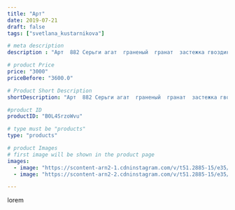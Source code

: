```yaml
---
title: "Арт"
date: 2019-07-21
draft: false
tags: ["svetlana_kustarnikova"]

# meta description
description : "Арт  882 Серьги агат  граненый  гранат  застежка гвоздики. Металл родий."

# product Price
price: "3000"
priceBefore: "3600.0"

# Product Short Description
shortDescription: "Арт  882 Серьги агат  граненый  гранат  застежка гвоздики. Металл родий."

#product ID
productID: "B0L4SrzoWvu"

# type must be "products"
type: "products"

# product Images
# first image will be shown in the product page
images:
  - image: "https://scontent-arn2-1.cdninstagram.com/v/t51.2885-15/e35/p1080x1080/67444237_2564715923573387_5828300375756617847_n.jpg?_nc_ht=scontent-arn2-1.cdninstagram.com&_nc_cat=111&_nc_ohc=QmIB56iVTwIAX-B0kZp&tp=1&oh=c26ecb0922d272d6de98ef4a75a82eda&oe=605F1DAF&ig_cache_key=MjA5MzAxNDAyMDM2MjcxNTQzMA%3D%3D.2"
  - image: "https://scontent-arn2-2.cdninstagram.com/v/t51.2885-15/e35/p1080x1080/66118267_226898704953948_1864238923277132661_n.jpg?_nc_ht=scontent-arn2-2.cdninstagram.com&_nc_cat=100&_nc_ohc=IyqKfF59ONIAX8kUmTp&tp=1&oh=77597205ad1672b546c75fb81d53c4cf&oe=6060258B&ig_cache_key=MjA5MzAxNDAyMDM3OTM4MzY1OA%3D%3D.2"

---
```

lorem
